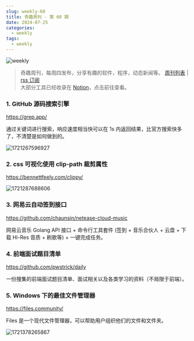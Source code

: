 ```yaml
---
slug: weekly-60
title: 奇趣周刊 - 第 60 期
date: 2024-07-25
categories:
  - weekly
tags:
  - weekly
---
```


![weekly](https://imgurl.zishu.me/weekly.webp)

> 奇趣周刊，每周四发布，分享有趣的软件，程序，动态新闻等。 [周刊列表](/categories/weekly/) | [rss 订阅](/categories/weekly/index.xml)  
大部分工具已经收录在 <a href="https://anghunk.notion.site/944611fccdd24fbdaed7489d0732b1c5?v=118910660f5d4ddaa7ad0923dd982664" target="_blank">Notion</a>，点击前往查看。

### 1. GitHub 源码搜索引擎

https://grep.app/

通过关键词进行搜索，响应速度相当快可以在 1s 内返回结果，比官方搜索快多了，不清楚是如何做到的。

![1721267596927](https://imgurl.zishu.me/2024/07/1721267596927.webp)

### 2. css 可视化使用 clip-path 裁剪属性

https://bennettfeely.com/clippy/

![1721287688606](https://imgurl.zishu.me/2024/07/1721287688606.webp)

### 3. 网易云自动签到接口

https://github.com/chaunsin/netease-cloud-music

网易云音乐 Golang API 接口 + 命令行工具套件 (签到 + 音乐合伙人 + 云盘 + 下载 Hi-Res 音质 + 刷歌等) + 一键完成任务。

### 4. 前端面试题目清单

https://github.com/pwstrick/daily

一份搜集的前端面试题目清单、面试相关以及各类学习的资料（不局限于前端）。

### 5. Windows 下的最佳文件管理器

https://files.community/

Files 是一个现代文件管理器，可以帮助用户组织他们的文件和文件夹。

![1721378265867](https://imgurl.zishu.me/2024/07/1721378265867.webp)
